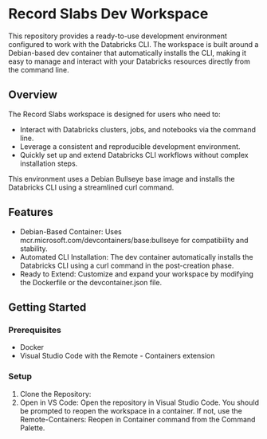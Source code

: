 # Record Slabs Dev Workspace

This repository provides a ready-to-use development environment configured to work with the Databricks CLI. The workspace is built around a Debian-based dev container that automatically installs the CLI, making it easy to manage and interact with your Databricks resources directly from the command line.

## Overview

The Record Slabs workspace is designed for users who need to:

- Interact with Databricks clusters, jobs, and notebooks via the command line.
- Leverage a consistent and reproducible development environment.
- Quickly set up and extend Databricks CLI workflows without complex installation steps.

This environment uses a Debian Bullseye base image and installs the Databricks CLI using a streamlined curl command.

## Features

- Debian-Based Container: Uses mcr.microsoft.com/devcontainers/base:bullseye for compatibility and stability.
- Automated CLI Installation: The dev container automatically installs the Databricks CLI using a curl command in the post-creation phase.
- Ready to Extend: Customize and expand your workspace by modifying the Dockerfile or the devcontainer.json file.

## Getting Started

### Prerequisites

- Docker
- Visual Studio Code with the Remote - Containers extension

### Setup

1. Clone the Repository:
1. Open in VS Code:
Open the repository in Visual Studio Code. You should be prompted to reopen the workspace in a container. If not, use the Remote-Containers: Reopen in Container command from the Command Palette.
